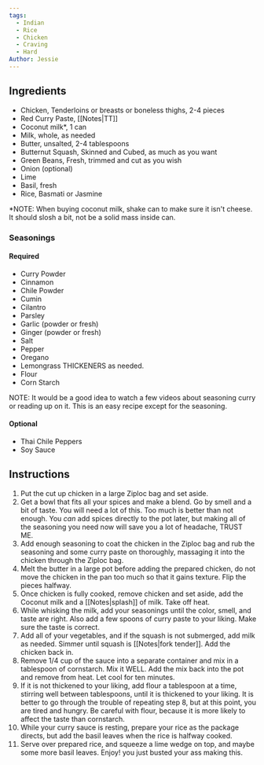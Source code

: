 ```yaml
---
tags:
  - Indian
  - Rice
  - Chicken
  - Craving
  - Hard
Author: Jessie
---
```

## Ingredients

- Chicken, Tenderloins or breasts or boneless thighs, 2-4 pieces
- Red Curry Paste, [[Notes|TT]]
- Coconut milk*, 1 can 
- Milk, whole, as needed
- Butter, unsalted, 2-4 tablespoons
- Butternut Squash, Skinned and Cubed, as much as you want
- Green Beans, Fresh, trimmed and cut as you wish
- Onion (optional)
- Lime
- Basil, fresh
- Rice, Basmati or Jasmine

*NOTE: When buying coconut milk, shake can to make sure it isn't cheese. It should slosh a bit, not be a solid mass inside can.
### Seasonings 
#### Required	
- Curry Powder
- Cinnamon
- Chile Powder
- Cumin
- Cilantro
- Parsley
- Garlic (powder or fresh)
- Ginger (powder or fresh)
- Salt
- Pepper
- Oregano
- Lemongrass
THICKENERS as needed.
- Flour
- Corn Starch

NOTE: It would be a good idea to watch a few videos about seasoning curry or reading up on it. This is an easy recipe except for the seasoning.
#### Optional
- Thai Chile Peppers
- Soy Sauce

## Instructions

1. Put the cut up chicken in a large Ziploc bag and set aside.
2. Get a bowl that fits all your spices and make a blend. Go by smell and a bit of taste. You will need a lot of this. Too much is better than not enough. You *can* add spices directly to the pot later, but making all of the seasoning you need now will save you a lot of headache, TRUST ME.
3. Add enough seasoning to coat the chicken in the Ziploc bag and rub the seasoning and some curry paste on thoroughly, massaging it into the chicken through the Ziploc bag.
4. Melt the butter in a large pot before adding the prepared chicken, do not move the chicken in the pan too much so that it gains texture. Flip the pieces halfway.
5. Once chicken is fully cooked, remove chicken and set aside, add the Coconut milk and a [[Notes|splash]] of milk. Take off heat.
6. While whisking the milk, add your seasonings until the color, smell, and taste are right. Also add a few spoons of curry paste to your liking. Make sure the taste is correct.
7. Add all of your vegetables, and if the squash is not submerged, add milk as needed. Simmer until squash is [[Notes|fork tender]]. Add the chicken back in.
8. Remove 1/4 cup of the sauce into a separate container and mix in a tablespoon of cornstarch. Mix it WELL. Add the mix back into the pot and remove from heat. Let cool for ten minutes.
9. If it is not thickened to your liking, add flour a tablespoon at a time, stirring well between tablespoons, until it is thickened to your liking. It is better to go through the trouble of repeating step 8, but at this point, you are tired and hungry. Be careful with flour, because it is more likely to affect the taste than cornstarch.
10. While your curry sauce is resting, prepare your rice as the package directs, but add the basil leaves when the rice is halfway cooked.
11. Serve over prepared rice, and squeeze a lime wedge on top, and maybe some more basil leaves. Enjoy! you just busted your ass making this.